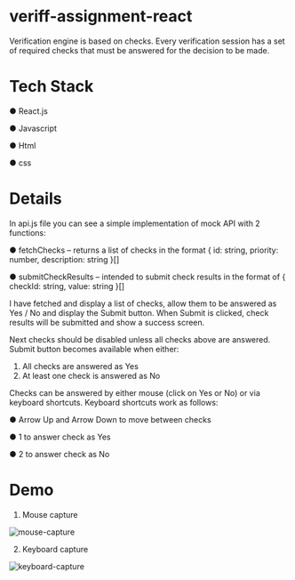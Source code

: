 # veriff-assignment-react
Verification engine is based on checks. Every verification session has a set of required checks that must be answered for the decision to be made.

# Tech Stack
● React.js

● Javascript

● Html

● css

# Details
In api.js file you can see a simple implementation of mock API with 2 functions:

● fetchChecks – returns a list of checks in the format { id: string,
priority: number, description: string }[]

● submitCheckResults – intended to submit check results in the format of {
checkId: string, value: string }[]

I have fetched and display a list of checks, allow them to be answered as Yes /
No and display the Submit button. When Submit is clicked, check results will be
submitted and show a success screen.

Next checks should be disabled unless all checks above are answered. Submit
button becomes available when either:
1. All checks are answered as Yes
2. At least one check is answered as No

Checks can be answered by either mouse (click on Yes or No) or via keyboard
shortcuts. Keyboard shortcuts work as follows:

● Arrow Up and Arrow Down to move between checks

● 1 to answer check as Yes

● 2 to answer check as No

# Demo

1. Mouse capture

![mouse-capture](https://user-images.githubusercontent.com/88626686/137091288-26a45aad-ddab-445a-bcec-4328d6bc3013.gif)


2. Keyboard capture

![keyboard-capture](https://user-images.githubusercontent.com/88626686/137091326-fb197ee6-5f0d-4c21-9ee1-f482f419afc3.gif)

